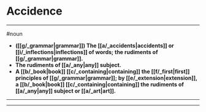 # Accidence
---
#noun
- **([[g/_grammar|grammar]]) The [[a/_accidents|accidents]] or [[i/_inflections|inflections]] of words; the rudiments of [[g/_grammar|grammar]].**
- **The rudiments of [[a/_any|any]] subject.**
- **A [[b/_book|book]] [[c/_containing|containing]] the [[f/_first|first]] principles of [[g/_grammar|grammar]]; by [[e/_extension|extension]], a [[b/_book|book]] [[c/_containing|containing]] the rudiments of [[a/_any|any]] subject or [[a/_art|art]].**
---
---
